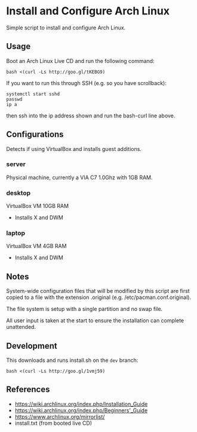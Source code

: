 # Install and Configure Arch Linux

Simple script to install and configure Arch Linux.


## Usage

Boot an Arch Linux Live CD and run the following command:

    bash <(curl -Ls http://goo.gl/tKEBG9)

If you want to run this through SSH (e.g. so you have scrollback):

    systemctl start sshd
    passwd
    ip a

then ssh into the ip address shown and run the bash-curl line above.


## Configurations


Detects if using VirtualBox and installs guest additions.

### server

Physical machine, currently a VIA C7 1.0Ghz with 1GB RAM.


### desktop

VirtualBox VM 10GB RAM

* Installs X and DWM

### laptop

VirtualBox VM 4GB RAM

* Installs X and DWM


## Notes

System-wide configuration files that will be modified by this script are first copied to a file with the extension .original (e.g. /etc/pacman.conf.original).

The file system is setup with a single partition and no swap file.

All user input is taken at the start to ensure the installation can complete unattended.


## Development

This downloads and runs install.sh on the `dev` branch:

    bash <(curl -Ls http://goo.gl/1vmj59)



## References

* https://wiki.archlinux.org/index.php/Installation_Guide
* https://wiki.archlinux.org/index.php/Beginners'_Guide
* https://www.archlinux.org/mirrorlist/
* install.txt (from booted live CD)
